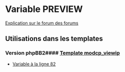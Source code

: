 # Variable PREVIEW
[Explication sur le forum des forums](http://forum.forumactif.com/t294113-listing-des-variables#PREVIEW)
## Utilisations dans les templates
### Version phpBB2#### [Template modcp_viewip](subsilver/modcp_viewip.md)
* [Variable à la ligne 82](../subsilver/modcp_viewip.tpl#L82)